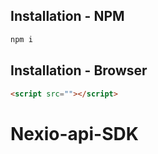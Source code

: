 ## Installation - NPM

```sh
npm i 
```

## Installation - Browser


```html
<script src=""></script>
```
# Nexio-api-SDK
